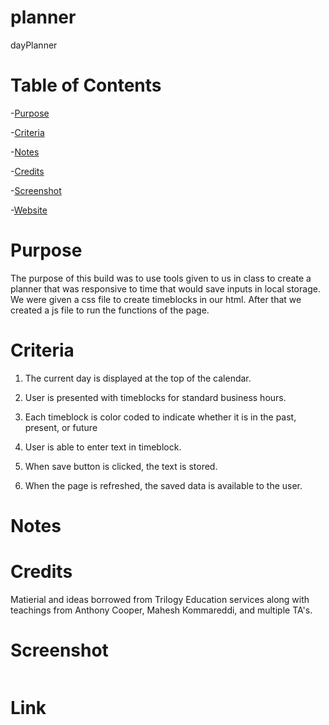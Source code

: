 # planner
dayPlanner

# Table of Contents
-[Purpose](#Purpose)

-[Criteria](#Criteria)

-[Notes](#Notes)

-[Credits](#Credits)

-[Screenshot](#Screenshot)

-[Website](#Link)



# Purpose
The purpose of this build was to use tools given to us in class to create a planner that was responsive to time that would save inputs in local storage. We were given a css file to create timeblocks in our html. After that we created a js file to run the functions of the page. 



# Criteria
1. The current day is displayed at the top of the calendar.

2. User is presented with timeblocks for standard business hours.

3. Each timeblock is color coded to indicate whether it is in the past, present, or future

4. User is able to enter text in timeblock.

5. When save button is clicked, the text is stored. 

6. When the page is refreshed, the saved data is available to the user. 


# Notes


# Credits
Matierial and ideas borrowed from Trilogy Education services along with teachings from Anthony Cooper, Mahesh Kommareddi, and multiple TA's. 

# Screenshot        

<img src=""/>


# Link


